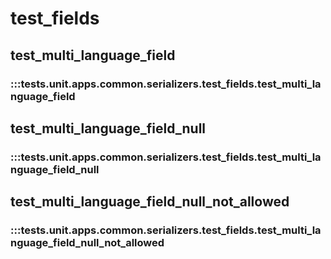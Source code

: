 # test_fields

## test_multi_language_field

### :::tests.unit.apps.common.serializers.test_fields.test_multi_language_field

## test_multi_language_field_null

### :::tests.unit.apps.common.serializers.test_fields.test_multi_language_field_null

## test_multi_language_field_null_not_allowed

### :::tests.unit.apps.common.serializers.test_fields.test_multi_language_field_null_not_allowed

